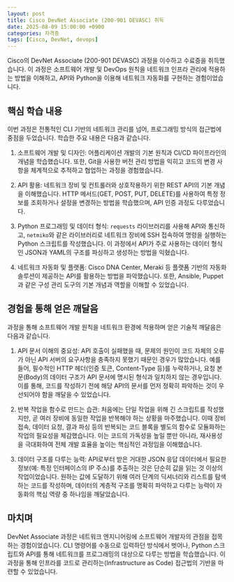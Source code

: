 ```yaml
---
layout: post
title: Cisco DevNet Associate (200-901 DEVASC) 취득
date: 2025-08-09 15:00:00 +0900
categories: 자격증
tags: [Cisco, DevNet, devops]
---
```

Cisco의 DevNet Associate (200-901 DEVASC) 과정을 이수하고 수료증을 취득했습니다. 이 과정은 소프트웨어 개발 및 DevOps 원칙을 네트워크 인프라 관리에 적용하는 방법을 이해하고, API와 Python을 이용해 네트워크 자동화를 구현하는 경험이었습니다.

## 핵심 학습 내용

이번 과정은 전통적인 CLI 기반의 네트워크 관리를 넘어, 프로그래밍 방식의 접근법에 중점을 두었습니다. 학습한 주요 내용은 다음과 같습니다.

1.  소프트웨어 개발 및 디자인: 어플리케이션 개발의 기본 원칙과 CI/CD 파이프라인의 개념을 학습했습니다. 또한, Git을 사용한 버전 관리 방법을 익히고 코드의 변경 사항을 체계적으로 추적하고 협업하는 과정을 경험했습니다.

2.  API 활용: 네트워크 장비 및 컨트롤러와 상호작용하기 위한 REST API의 기본 개념을 이해했습니다. HTTP 메서드(GET, POST, PUT, DELETE)를 사용하여 특정 정보를 조회하거나 설정을 변경하는 방법을 학습했으며, API 인증 과정도 다루었습니다.

3.  Python 프로그래밍 및 데이터 형식: `requests` 라이브러리를 사용해 API와 통신하고, `netmiko`와 같은 라이브러리로 네트워크 장비에 SSH 접속하여 명령을 실행하는 Python 스크립트를 작성했습니다. 이 과정에서 API가 주로 사용하는 데이터 형식인 JSON과 YAML의 구조를 파싱하고 생성하는 방법을 익혔습니다.

4.  네트워크 자동화 및 플랫폼: Cisco DNA Center, Meraki 등 플랫폼 기반의 자동화 솔루션이 제공하는 API를 활용하는 방법을 파악했습니다. 또한, Ansible, Puppet과 같은 구성 관리 도구의 기본 개념과 역할을 이해할 수 있었습니다.

## 경험을 통해 얻은 깨달음

과정을 통해 소프트웨어 개발 원칙을 네트워크 환경에 적용하며 얻은 기술적 깨달음은 다음과 같습니다.

1.  API 문서 이해의 중요성: API 호출이 실패했을 때, 문제의 원인이 코드 자체의 오류가 아닌 API 서버의 요구사항을 충족하지 못했기 때문인 경우가 많았습니다. 예를 들어, 필수적인 HTTP 헤더(인증 토큰, Content-Type 등)를 누락하거나, 요청 본문(Body)의 데이터 구조가 API 문서에 명시된 형식과 일치하지 않는 경우입니다. 이를 통해, 코드를 작성하기 전에 해당 API의 문서를 먼저 정확히 파악하는 것이 우선되어야 함을 깨달을 수 있었습니다.

2.  반복 작업을 함수로 만드는 습관: 처음에는 단일 작업을 위해 긴 스크립트를 작성했지만, 곧 여러 장비에 동일한 작업을 반복해야 하는 상황을 마주했습니다. 이때 장비 접속, 데이터 요청, 결과 파싱 등의 반복되는 코드 블록을 별도의 함수로 모듈화하는 작업의 필요성을 체감했습니다. 이는 코드의 가독성을 높일 뿐만 아니라, 재사용성을 극대화하여 전체 개발 효율을 높이는 핵심적인 과정임을 이해했습니다.

3.  데이터 구조를 다루는 능력: API로부터 받은 거대한 JSON 응답 데이터에서 필요한 정보(예: 특정 인터페이스의 IP 주소)를 추출하는 것은 단순히 값을 읽는 것 이상의 작업이었습니다. 원하는 값에 도달하기 위해 여러 단계의 딕셔너리와 리스트를 탐색하는 코드를 작성하며, 데이터의 계층적 구조를 명확히 파악하고 다루는 능력이 자동화의 핵심 역량 중 하나임을 깨달았습니다.

## 마치며

DevNet Associate 과정은 네트워크 엔지니어링에 소프트웨어 개발자의 관점을 접목하는 경험이었습니다. CLI 명령어를 수동으로 입력하던 방식에서 벗어나, Python 스크립트와 API를 통해 네트워크를 프로그래밍의 대상으로 다루는 방법을 학습했습니다. 이 과정을 통해 인프라를 코드로 관리하는(Infrastructure as Code) 접근법의 기반을 마련할 수 있었습니다.
